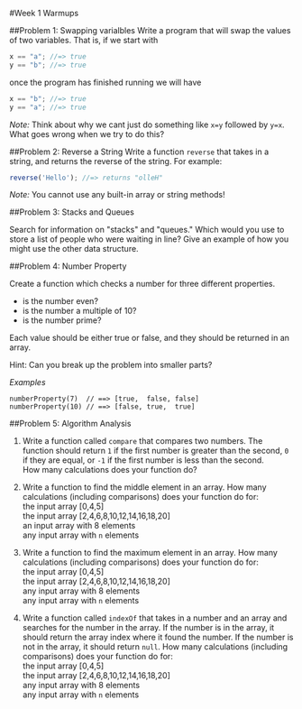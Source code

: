 #Week 1 Warmups

##Problem 1: Swapping varialbles
Write a program that will swap the values of two variables. That is, if we start with
```js
x == "a"; //=> true
y == "b"; //=> true
```
once the program has finished running we will have
```js
x == "b"; //=> true
y == "a"; //=> true
```
*Note:* Think about why we cant just do something like `x=y` followed by `y=x`. What goes wrong when we try to do this?

##Problem 2: Reverse a String
Write a function `reverse` that takes in a string, and returns the reverse of the string. For example:
```js
reverse('Hello'); //=> returns "olleH"
```
*Note:* You cannot use any built-in array or string methods!

##Problem 3: Stacks and Queues

Search for information on "stacks" and "queues." Which would you use to store a list of people who were waiting in line?  Give an example of how you might use the other data structure.

##Problem 4: Number Property

Create a function which checks a number for three different properties.

* is the number even?
* is the number a multiple of 10?
* is the number prime?

Each value should be either true or false, and they should be returned in an array. 

Hint: Can you break up the problem into smaller parts?

*Examples*
```
numberProperty(7)  // ==> [true,  false, false] 
numberProperty(10) // ==> [false, true,  true]
```

##Problem 5: Algorithm Analysis

1. Write a function called `compare` that compares two numbers. The function should return `1` if the first number is greater than the second, `0` if they are equal, or `-1` if the first number is less than the second.    
    How many calculations does your function do?

1. Write a function to find the middle element in an array.  How many calculations (including comparisons) does your function do for:   
    the input array [0,4,5]   
    the input array [2,4,6,8,10,12,14,16,18,20]   
    an input array with 8 elements    
    any input array with `n` elements   
    
1. Write a function to find the maximum element in an array. How many calculations (including comparisons) does your function do for:    
    the input array [0,4,5]    
    the input array [2,4,6,8,10,12,14,16,18,20]   
    any input array with 8 elements     
    any input array with `n` elements    

1. Write a function called `indexOf` that takes in a number and an array and searches for the number in the array. If the number is in the array, it should return the array index where it found the number. If the number is not in the array, it should return `null`.  How many calculations (including comparisons) does your function do for:    
    the input array [0,4,5]    
    the input array [2,4,6,8,10,12,14,16,18,20]   
    any input array with 8 elements    
    any input array with `n` elements    
